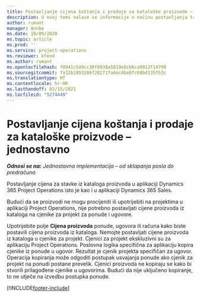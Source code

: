 ```yaml
---
title: Postavljanje cijena koštanja i prodaje za kataloške proizvode – jednostavno
description: U ovoj temi nalaze se informacije o načinu postavljanja troškova i prodajnih cijena za stavke u katalogu proizvoda.
author: rumant
manager: Annbe
ms.date: 10/09/2020
ms.topic: article
ms.prod: ''
ms.service: project-operations
ms.reviewer: kfend
ms.author: rumant
ms.openlocfilehash: f0941c549cc38f0938a5819e8cb6ca9912f14790
ms.sourcegitcommit: fa32b1893286f20271fa4ec4be8fc68bd135f53c
ms.translationtype: HT
ms.contentlocale: hr-HR
ms.lasthandoff: 02/15/2021
ms.locfileid: "5274449"
---
```

# <a name="set-up-cost-and-sales-rates-for-catalog-products---lite"></a>Postavljanje cijena koštanja i prodaje za kataloške proizvode – jednostavno

_**Odnosi se na:** Jednostavna implementacija – od sklapanja posla do predračuna_


Postavljanje cijena za stavke iz kataloga proizvoda u aplikaciji Dynamics 365 Project Operations isto je kao i u aplikaciji Dynamics 365 Sales.

Budući da se proizvodi ne mogu procijeniti ili upotrijebiti na projektima u aplikaciji Project Operations, nije potrebno postavljati cijene proizvoda iz kataloga na cjenike za projekt za ponude i ugovore.

Upotrijebite polje **Cijena proizvoda** ponude, ugovora ili računa kako biste postavili cijena proizvoda iz kataloga. Nemojte postavljati cijene proizvoda iz kataloga u cjenike za projekt. Cjenici za projekt ekskluzivni su za aplikaciju Project Operations. Poslovna logika specifična za aplikaciju kopira cjenike iz ponude u ugovor. Rezultat je cjenik projekta specifičan za ugovor. Operacija kopiranja može odgoditi postupak usvajanja ponude ako cjenik za projekt na ponudi postane prevelik. Cjenici proizvoda ne kopiraju se kako bi stvorili prilagođene cjenike u ugovorima. Budući da nije uključeno kopiranje, to ne utječe na izvedbu postupka ponude.


[!INCLUDE[footer-include](../../includes/footer-banner.md)]